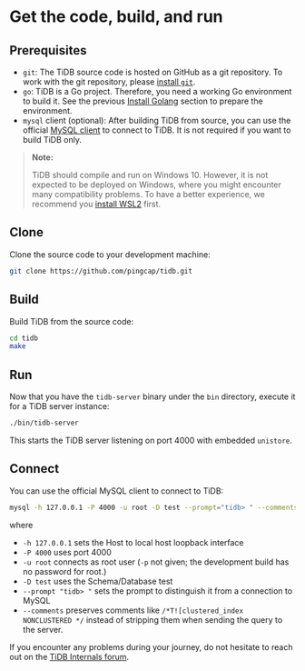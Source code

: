 # Get the code, build, and run

## Prerequisites

* `git`: The TiDB source code is hosted on GitHub as a git repository. To work with the git repository, please [install `git`](https://git-scm.com/downloads).
* `go`: TiDB is a Go project. Therefore, you need a working Go environment to build it. See the previous [Install Golang](install-golang.md) section to prepare the environment.
* `mysql` client (optional): After building TiDB from source, you can use the official [MySQL client](https://dev.mysql.com/downloads/mysql/) to connect to TiDB. It is not required if you want to build TiDB only.

> **Note:**
>
> TiDB should compile and run on Windows 10. However, it is not expected to be deployed on Windows, where you might encounter many compatibility problems. To have a better experience, we recommend you [install WSL2](https://docs.microsoft.com/en-us/windows/wsl/install-win10) first.

## Clone

Clone the source code to your development machine:

```bash
git clone https://github.com/pingcap/tidb.git
```

## Build

Build TiDB from the source code:

```bash
cd tidb
make
```

## Run

Now that you have the `tidb-server` binary under the `bin` directory, execute it for a TiDB server instance:

```bash
./bin/tidb-server
```

This starts the TiDB server listening on port 4000 with embedded `unistore`.

## Connect

You can use the official MySQL client to connect to TiDB:

```bash
mysql -h 127.0.0.1 -P 4000 -u root -D test --prompt="tidb> " --comments
```

where

* `-h 127.0.0.1` sets the Host to local host loopback interface
* `-P 4000` uses port 4000
* `-u root` connects as root user (`-p` not given; the development build has no password for root.)
* `-D test` uses the Schema/Database test
* `--prompt "tidb> "` sets the prompt to distinguish it from a connection to MySQL
* `--comments` preserves comments like `/*T![clustered_index NONCLUSTERED */` instead of stripping them when sending the query to the server.

If you encounter any problems during your journey, do not hesitate to reach out on the [TiDB Internals forum](https://internals.tidb.io/).
